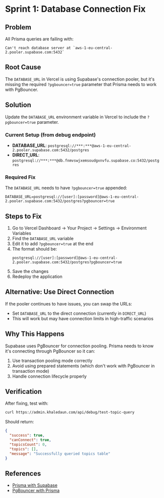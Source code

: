 # Sprint 1: Database Connection Fix

## Problem
All Prisma queries are failing with:
```
Can't reach database server at `aws-1-eu-central-2.pooler.supabase.com:5432`
```

## Root Cause
The `DATABASE_URL` in Vercel is using Supabase's connection pooler, but it's missing the required `?pgbouncer=true` parameter that Prisma needs to work with PgBouncer.

## Solution
Update the `DATABASE_URL` environment variable in Vercel to include the `?pgbouncer=true` parameter.

### Current Setup (from debug endpoint)
- **DATABASE_URL**: `postgresql://***:***@aws-1-eu-central-2.pooler.supabase.com:5432/postgres`
- **DIRECT_URL**: `postgresql://***:***@db.fnmvswjxemsoudgxnvfu.supabase.co:5432/postgres`

### Required Fix
The `DATABASE_URL` needs to have `?pgbouncer=true` appended:

```
DATABASE_URL=postgresql://[user]:[password]@aws-1-eu-central-2.pooler.supabase.com:5432/postgres?pgbouncer=true
```

## Steps to Fix

1. Go to Vercel Dashboard → Your Project → Settings → Environment Variables
2. Find the `DATABASE_URL` variable
3. Edit it to add `?pgbouncer=true` at the end
4. The format should be:
   ```
   postgresql://[user]:[password]@aws-1-eu-central-2.pooler.supabase.com:5432/postgres?pgbouncer=true
   ```
5. Save the changes
6. Redeploy the application

## Alternative: Use Direct Connection

If the pooler continues to have issues, you can swap the URLs:
- Set `DATABASE_URL` to the direct connection (currently in `DIRECT_URL`)
- This will work but may have connection limits in high-traffic scenarios

## Why This Happens

Supabase uses PgBouncer for connection pooling. Prisma needs to know it's connecting through PgBouncer so it can:
1. Use transaction pooling mode correctly
2. Avoid using prepared statements (which don't work with PgBouncer in transaction mode)
3. Handle connection lifecycle properly

## Verification

After fixing, test with:
```bash
curl https://admin.khaledaun.com/api/debug/test-topic-query
```

Should return:
```json
{
  "success": true,
  "canConnect": true,
  "topicsCount": 0,
  "topics": [],
  "message": "Successfully queried topics table"
}
```

## References
- [Prisma with Supabase](https://www.prisma.io/docs/guides/database/supabase)
- [PgBouncer with Prisma](https://www.prisma.io/docs/guides/performance-and-optimization/connection-management/configure-pg-bouncer)

